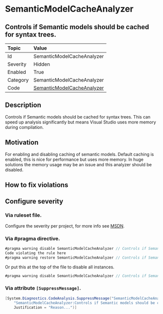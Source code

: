 # SemanticModelCacheAnalyzer
## Controls if Semantic models should be cached for syntax trees.

| Topic    | Value
| :--      | :-- 
| Id       | SemanticModelCacheAnalyzer
| Severity | Hidden
| Enabled  | True
| Category | SemanticModelCacheAnalyzer
| Code     | [SemanticModelCacheAnalyzer]([SemanticModelCacheAnalyzer](https://github.com/DotNetAnalyzers/IDisposableAnalyzers/blob/master/IDisposableAnalyzers/SemanticModelCacheAnalyzer.cs))

## Description

Controls if Semantic models should be cached for syntax trees.
This can speed up analysis significantly but means Visual Studio uses more memory during compilation.

## Motivation

For enabling and disabling caching of semantic models. Default caching is enabled, this is nice for performance but uses more memory.
In huge solutions the memory usage may be an issue and this analyzer should be disabled.

## How to fix violations

<!-- start generated config severity -->
## Configure severity

### Via ruleset file.

Configure the severity per project, for more info see [MSDN](https://msdn.microsoft.com/en-us/library/dd264949.aspx).

### Via #pragma directive.
```C#
#pragma warning disable SemanticModelCacheAnalyzer // Controls if Semantic models should be cached for syntax trees.
Code violating the rule here
#pragma warning restore SemanticModelCacheAnalyzer // Controls if Semantic models should be cached for syntax trees.
```

Or put this at the top of the file to disable all instances.
```C#
#pragma warning disable SemanticModelCacheAnalyzer // Controls if Semantic models should be cached for syntax trees.
```

### Via attribute `[SuppressMessage]`.

```C#
[System.Diagnostics.CodeAnalysis.SuppressMessage("SemanticModelCacheAnalyzer", 
    "SemanticModelCacheAnalyzer:Controls if Semantic models should be cached for syntax trees.", 
    Justification = "Reason...")]
```
<!-- end generated config severity -->